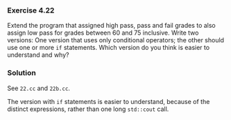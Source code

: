 ### Exercise 4.22

Extend the program that assigned high pass, pass and fail grades to also assign
low pass for grades between 60 and 75 inclusive. Write two versions: One version
that uses only conditional operators; the other should use one or more `if`
statements. Which version do you think is easier to understand and why?

### Solution

See `22.cc` and `22b.cc`.

The version with `if` statements is easier to understand, because of the
distinct expressions, rather than one long `std::cout` call.
